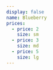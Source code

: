 ```yaml
---
display: false
name: Blueberry
prices:
  - price: 2
    size: sm
  - price: 3
    size: md
  - price: 5
    size: lg
---
```

